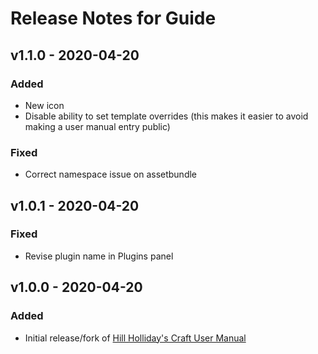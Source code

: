 # Release Notes for Guide

## v1.1.0 - 2020-04-20
### Added
- New icon
- Disable ability to set template overrides (this makes it easier to avoid making a user manual entry public)

### Fixed
- Correct namespace issue on assetbundle

## v1.0.1 - 2020-04-20
### Fixed
- Revise plugin name in Plugins panel

## v1.0.0 - 2020-04-20
### Added
- Initial release/fork of [Hill Holliday's Craft User Manual](https://github.com/hillholliday/Craft-User-Manual)
